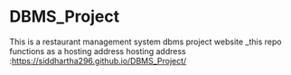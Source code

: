 # DBMS_Project
This is a  restaurant management system dbms project website _this repo functions as a hosting address 
hosting address :https://siddhartha296.github.io/DBMS_Project/
